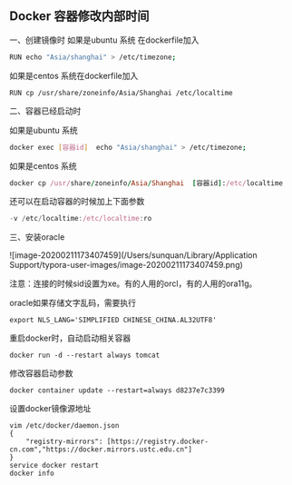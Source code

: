 ## Docker 容器修改内部时间

一、创建镜像时
 如果是ubuntu 系统 在dockerfile加入

```bash
RUN echo "Asia/shanghai" > /etc/timezone;
```

如果是centos 系统在dockerfile加入

```undefined
RUN cp /usr/share/zoneinfo/Asia/Shanghai /etc/localtime
```

二、容器已经启动时

如果是ubuntu 系统

```bash
docker exec [容器id]  echo "Asia/shanghai" > /etc/timezone;
```

如果是centos 系统

```ruby
docker cp /usr/share/zoneinfo/Asia/Shanghai  [容器id]:/etc/localtime
```

还可以在启动容器的时候加上下面参数

```jsx
-v /etc/localtime:/etc/localtime:ro  
```

三、安装oracle

![image-20200211173407459](/Users/sunquan/Library/Application Support/typora-user-images/image-20200211173407459.png)

注意：连接的时候sid设置为xe。有的人用的orcl，有的人用的ora11g。

oracle如果存储文字乱码，需要执行

```
export NLS_LANG='SIMPLIFIED CHINESE_CHINA.AL32UTF8'
```

重启docker时，自动启动相关容器

```shell
docker run -d --restart always tomcat
```

修改容器启动参数

```shell
docker container update --restart=always d8237e7c3399
```

设置docker镜像源地址

```shell
vim /etc/docker/daemon.json
{
    "registry-mirrors": [https://registry.docker-cn.com","https://docker.mirrors.ustc.edu.cn"]
}
service docker restart
docker info
```
